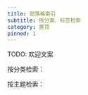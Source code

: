 ```yaml
---
title: 部落格索引
subtitle: 按分类、标签检索
category: 置顶
pinned: 1
---
```


TODO: 欢迎文案

按分类检索：

<BlogIndex/>

按主题检索：

<BlogIndex mode="categories"/>